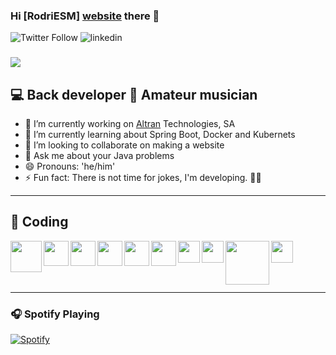 ### Hi [RodriESM] [website] there 👋

![Twitter Follow](https://img.shields.io/twitter/follow/RodriESM?color=%231DA1F2&label=RodriESM&logo=Twitter&style=flat-square)
![linkedin](https://img.shields.io/badge/linked-in-0077B5?style=flat-square&logo=linkedin&logoColor)

### 
<!--
ctrl+k v
-->

<img src="https://miro.medium.com/max/800/1*9AtQbpXOBcTZblwFpZOVfA.gif">

## 💻 Back developer 🎸 Amateur musician

- 💼 I’m currently working on [Altran] Technologies, SA
- 🌱 I’m currently learning about Spring Boot, Docker and Kubernets
- 👯 I’m looking to collaborate on making a website
- 💬 Ask me about your Java problems
- 😄 Pronouns: 'he/him'
- ⚡ Fun fact: There is not time for jokes, I'm developing. 🐱‍💻
---

## 🍃 Coding

<img align="left" width="50" src="https://lh3.googleusercontent.com/1vh72BnSo9P_JG7itdJOiqyzcOW5eFNIvjW9q-eV_dbhBDyKHB0ZP9h24rUiMaoVSR-dUbGqoYr3RDsccGmO1Sarq55epzavGOxk12DYD9tE-d7h00LWjXbILZ6cm_Vlv5ybX5nF"/>

<img align="left" width="40" src="https://img.icons8.com/color/452/spring-logo.png"/>

<img align="left" width="40" src="https://upload.wikimedia.org/wikipedia/commons/thumb/0/0b/Maven_logo.svg/1024px-Maven_logo.svg.png"/>

<img align="left" width="40" src="https://2.bp.blogspot.com/-tzm1twY_ENM/XlCRuI0ZkRI/AAAAAAAAOso/BmNOUANXWxwc5vwslNw3WpjrDlgs9PuwQCLcBGAsYHQ/s1600/pasted%2Bimage%2B0.png"/>

<img align="left" width="40" src="https://cdn.worldvectorlogo.com/logos/c--4.svg"/>

<img align="left" width="40" src="https://cdn.iconscout.com/icon/free/png-512/docker-226091.png"/>

<img align="left" width="35" src="https://user-images.githubusercontent.com/19824574/41482054-47a3a702-70a2-11e8-9561-de51c5f71220.png"/>

<img align="left" width="35" src="https://cdn2.iconfinder.com/data/icons/programming-50/64/206_programming-sql-data-database-512.png"/>

<img align="left" width="70" src="https://user-images.githubusercontent.com/30186107/29488525-f55a69d0-84da-11e7-8a39-5476f663b5eb.png"/>

<img align="left" width="35" src="https://image.flaticon.com/icons/png/512/136/136443.png"/>

<br/><br/><br/><br/>

----

### 🎧 Spotify Playing

[![Spotify](https://spotify-nowplaying-three.vercel.app/api/spotify)](https://open.spotify.com/user/1191362173?si=g_8NPXZDQlKcm062MUV3Fw)

<!--LINKS-->
[website]: https://rodriesm.github.io/
[Altran]: https://www.altran.com/es/es/
[linkedin]: https://www.linkedin.com/in/rodriesm/